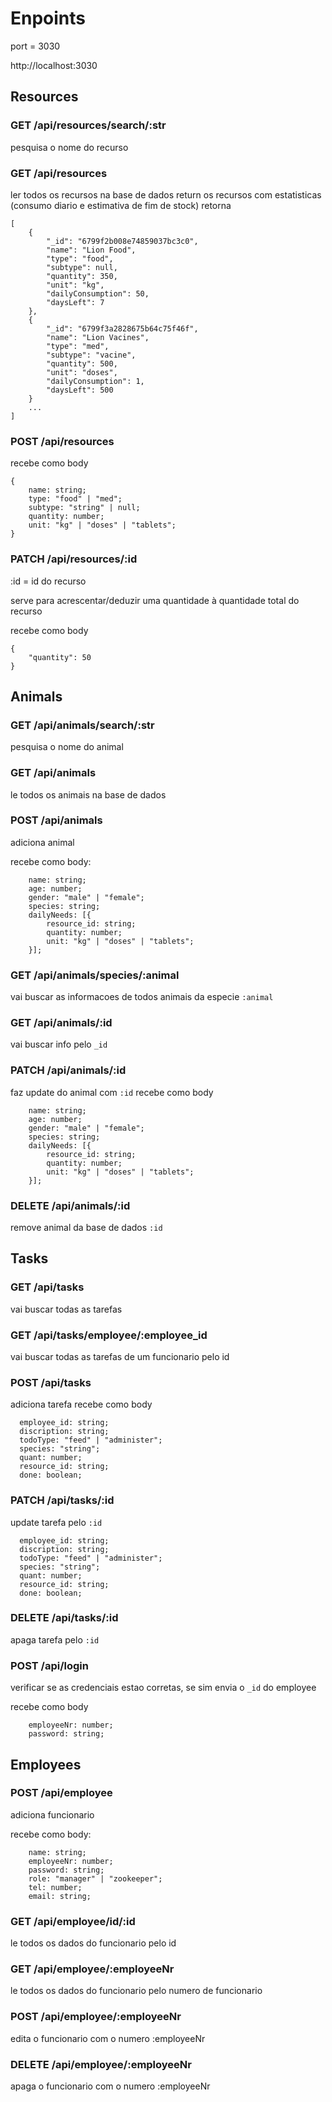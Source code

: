 # Enpoints

port = 3030

http://localhost:3030

## Resources

### GET /api/resources/search/:str

pesquisa o nome do recurso

### GET /api/resources

ler todos os recursos na base de dados return os recursos com estatisticas (consumo diario e estimativa de fim de stock)
retorna

```
[
	{
		"_id": "6799f2b008e74859037bc3c0",
		"name": "Lion Food",
		"type": "food",
		"subtype": null,
		"quantity": 350,
		"unit": "kg",
		"dailyConsumption": 50,
		"daysLeft": 7
	},
	{
		"_id": "6799f3a2828675b64c75f46f",
		"name": "Lion Vacines",
		"type": "med",
		"subtype": "vacine",
		"quantity": 500,
		"unit": "doses",
		"dailyConsumption": 1,
		"daysLeft": 500
	}
    ...
]
```

### POST /api/resources

recebe como body

```
{
    name: string;
    type: "food" | "med";
    subtype: "string" | null;
    quantity: number;
    unit: "kg" | "doses" | "tablets";
}
```

### PATCH /api/resources/:id

:id = id do recurso

serve para acrescentar/deduzir uma quantidade à quantidade total do recurso

recebe como body

```
{
	"quantity": 50
}
```

## Animals

### GET /api/animals/search/:str

pesquisa o nome do animal

### GET /api/animals

le todos os animais na base de dados

### POST /api/animals

adiciona animal

recebe como body:

```
    name: string;
    age: number;
    gender: "male" | "female";
    species: string;
    dailyNeeds: [{
        resource_id: string;
        quantity: number;
        unit: "kg" | "doses" | "tablets";
    }];
```

### GET /api/animals/species/:animal

vai buscar as informacoes de todos animais da especie `:animal`

### GET /api/animals/:id

vai buscar info pelo `_id`

### PATCH /api/animals/:id

faz update do animal com `:id`
recebe como body

```
    name: string;
    age: number;
    gender: "male" | "female";
    species: string;
    dailyNeeds: [{
        resource_id: string;
        quantity: number;
        unit: "kg" | "doses" | "tablets";
    }];
```

### DELETE /api/animals/:id

remove animal da base de dados `:id`

## Tasks

### GET /api/tasks

vai buscar todas as tarefas

### GET /api/tasks/employee/:employee_id

vai buscar todas as tarefas de um funcionario pelo id

### POST /api/tasks

adiciona tarefa
recebe como body

```
  employee_id: string;
  discription: string;
  todoType: "feed" | "administer";
  species: "string";
  quant: number;
  resource_id: string;
  done: boolean;
```

### PATCH /api/tasks/:id

update tarefa pelo `:id`

```
  employee_id: string;
  discription: string;
  todoType: "feed" | "administer";
  species: "string";
  quant: number;
  resource_id: string;
  done: boolean;
```

### DELETE /api/tasks/:id

apaga tarefa pelo `:id`

### POST /api/login

verificar se as credenciais estao corretas, se sim envia o `_id` do employee

recebe como body

```
    employeeNr: number;
    password: string;
```

## Employees

### POST /api/employee

adiciona funcionario

recebe como body:

```
    name: string;
    employeeNr: number;
    password: string;
    role: "manager" | "zookeeper";
    tel: number;
    email: string;
```

### GET /api/employee/id/:id

le todos os dados do funcionario pelo id

### GET /api/employee/:employeeNr

le todos os dados do funcionario pelo numero de funcionario

### POST /api/employee/:employeeNr

edita o funcionario com o numero :employeeNr

### DELETE /api/employee/:employeeNr

apaga o funcionario com o numero :employeeNr
